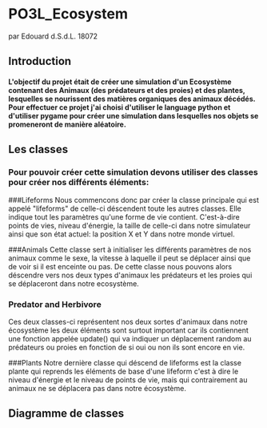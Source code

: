 # PO3L_Ecosystem


par Edouard d.S.d.L. 18072
## Introduction
#### L'objectif du projet était de créer une simulation d'un Ecosystème contenant des Animaux (des prédateurs et des proies) et des plantes, lesquelles se nourissent des matières organiques des animaux décédés. Pour effectuer ce projet j'ai choisi d'utiliser le language python et d'utiliser pygame pour créer une simulation dans lesquelles nos objets se promeneront de manière aléatoire.

## Les classes
### Pour pouvoir créer cette simulation devons utiliser des classes pour créer nos différents éléments:

###Lifeforms
Nous commencons donc par créer la classe principale qui est appelé "lifeforms" de celle-ci déscendent toute les autres classes. Elle indique tout les paramètres qu'une forme de vie contient. C'est-à-dire points de vies, niveau d'énergie, la taille de celle-ci dans notre simulateur ainsi que son état actuel: la position X et Y dans notre monde virtuel.

###Animals
Cette classe sert à initialiser les différents paramètres de nos animaux comme le sexe, la vitesse à laquelle il peut se déplacer ainsi que de voir si il est enceinte ou pas. De cette classe nous pouvons alors déscendre vers nos deux types d'animaux les prédateurs et les proies qui se déplaceront dans notre ecosystème.

### Predator and Herbivore
Ces deux classes-ci représentent nos deux sortes d'animaux dans notre écosystème les deux éléments sont surtout important car ils contiennent une fonction appelée update() qui va indiquer un déplacement random au prédateurs ou proies en fonction de si oui ou non ils sont encore en vie.

###Plants
Notre dernière classe qui déscend de lifeforms est la classe plante qui reprends les éléments de base d'une lifeform c'est à dire le niveau d'énergie et le niveau de points de vie, mais qui contrairement au animaux ne se déplacera pas dans notre écosystème. 



## Diagramme de classes
